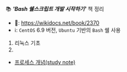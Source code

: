 

:books: _**'Bash 쉘스크립트 개발 시작하기'**_ 책 정리

- 🔗: https://wikidocs.net/book/2370
- ℹ️: `CentOS` 6.9 버전, `Ubuntu` 기반의 `Bash` 쉘 사용
1. 리눅스 기초
2.


- [프로세스 개념(study note)](https://github.com/boanlab/study-notes/tree/main/major_subjects/operating_system/02_processManagement/03_process)
